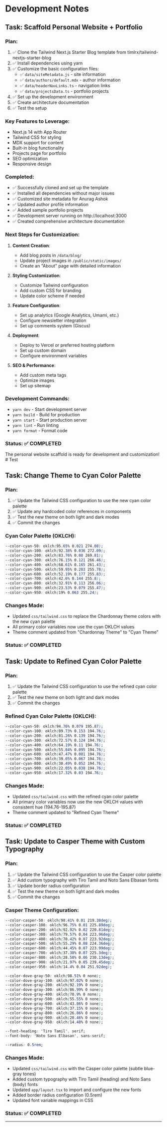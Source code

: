 # Development Notes

## Task: Scaffold Personal Website + Portfolio

### Plan:

1. ✅ Clone the Tailwind Next.js Starter Blog template from timlrx/tailwind-nextjs-starter-blog
2. ✅ Install dependencies using yarn
3. ✅ Customize the basic configuration files:
   - ✅ `data/siteMetadata.js` - site information
   - ✅ `data/authors/default.mdx` - author information
   - ✅ `data/headerNavLinks.ts` - navigation links
   - ✅ `data/projectsData.ts` - portfolio projects
4. ✅ Set up the development environment
5. ✅ Create architecture documentation
6. ✅ Test the setup

### Key Features to Leverage:

- Next.js 14 with App Router
- Tailwind CSS for styling
- MDX support for content
- Built-in blog functionality
- Projects page for portfolio
- SEO optimization
- Responsive design

### Completed:

- ✅ Successfully cloned and set up the template
- ✅ Installed all dependencies without major issues
- ✅ Customized site metadata for Anurag Ashok
- ✅ Updated author profile information
- ✅ Added sample portfolio projects
- ✅ Development server running on http://localhost:3000
- ✅ Created comprehensive architecture documentation

### Next Steps for Customization:

1. **Content Creation**:

   - Add blog posts in `/data/blog/`
   - Update project images in `/public/static/images/`
   - Create an "About" page with detailed information

2. **Styling Customization**:

   - Customize Tailwind configuration
   - Add custom CSS for branding
   - Update color scheme if needed

3. **Feature Configuration**:

   - Set up analytics (Google Analytics, Umami, etc.)
   - Configure newsletter integration
   - Set up comments system (Giscus)

4. **Deployment**:

   - Deploy to Vercel or preferred hosting platform
   - Set up custom domain
   - Configure environment variables

5. **SEO & Performance**:
   - Add custom meta tags
   - Optimize images
   - Set up sitemap

### Development Commands:

- `yarn dev` - Start development server
- `yarn build` - Build for production
- `yarn start` - Start production server
- `yarn lint` - Run linting
- `yarn format` - Format code

### Status: ✅ COMPLETED

The personal website scaffold is ready for development and customization! # Test

## Task: Change Theme to Cyan Color Palette

### Plan:

1. ✅ Update the Tailwind CSS configuration to use the new cyan color palette
2. ✅ Update any hardcoded color references in components
3. ✅ Test the new theme on both light and dark modes
4. ✅ Commit the changes

### Cyan Color Palette (OKLCH):

```css
--color-cyan-50: oklch(95.65% 0.021 274.08);
--color-cyan-100: oklch(92.38% 0.036 272.09);
--color-cyan-200: oklch(83.76% 0.08 269.81);
--color-cyan-300: oklch(76.15% 0.121 266.46);
--color-cyan-400: oklch(68.61% 0.165 261.43);
--color-cyan-500: oklch(59.95% 0.203 255.78);
--color-cyan-600: oklch(52.19% 0.177 255.83);
--color-cyan-700: oklch(42.6% 0.144 255.8);
--color-cyan-800: oklch(32.91% 0.113 256.06);
--color-cyan-900: oklch(23.53% 0.079 255.47);
--color-cyan-950: oklch(19% 0.063 255.24);
```

### Changes Made:

- Updated `css/tailwind.css` to replace the Chardonnay theme colors with the new cyan palette
- All primary color variables now use the cyan OKLCH values
- Theme comment updated from "Chardonnay Theme" to "Cyan Theme"

### Status: ✅ COMPLETED

## Task: Update to Refined Cyan Color Palette

### Plan:

1. ✅ Update the Tailwind CSS configuration to use the refined cyan color palette
2. ✅ Test the new theme on both light and dark modes
3. ✅ Commit the changes

### Refined Cyan Color Palette (OKLCH):

```css
--color-cyan-50: oklch(94.76% 0.079 195.87);
--color-cyan-100: oklch(89.73% 0.153 194.76);
--color-cyan-200: oklch(81.26% 0.139 194.76);
--color-cyan-300: oklch(72.57% 0.124 194.76);
--color-cyan-400: oklch(64.19% 0.11 194.76);
--color-cyan-500: oklch(55.84% 0.095 194.76);
--color-cyan-600: oklch(47.47% 0.081 194.76);
--color-cyan-700: oklch(39.05% 0.067 194.76);
--color-cyan-800: oklch(30.49% 0.052 194.76);
--color-cyan-900: oklch(22.05% 0.038 194.76);
--color-cyan-950: oklch(17.32% 0.03 194.76);
```

### Changes Made:

- Updated `css/tailwind.css` with the refined cyan color palette
- All primary color variables now use the new OKLCH values with consistent hue (194.76-195.87)
- Theme comment updated to "Refined Cyan Theme"

### Status: ✅ COMPLETED

## Task: Update to Casper Theme with Custom Typography

### Plan:

1. ✅ Update the Tailwind CSS configuration to use the Casper color palette
2. ✅ Add custom typography with Tiro Tamil and Noto Sans Elbasan fonts
3. ✅ Update border radius configuration
4. ✅ Test the new theme on both light and dark modes
5. ✅ Commit the changes

### Casper Theme Configuration:

```css
--color-casper-50: oklch(98.41% 0.01 219.38deg);
--color-casper-100: oklch(96.75% 0.01 225.89deg);
--color-casper-200: oklch(92.92% 0.02 220.81deg);
--color-casper-300: oklch(79.57% 0.04 223.96deg);
--color-casper-400: oklch(70.42% 0.07 223.92deg);
--color-casper-500: oklch(55.29% 0.08 224.36deg);
--color-casper-600: oklch(44.45% 0.07 223.99deg);
--color-casper-700: oklch(37.38% 0.07 225.3deg);
--color-casper-800: oklch(28.58% 0.06 230.13deg);
--color-casper-900: oklch(21.97% 0.05 239.45deg);
--color-casper-950: oklch(14.4% 0.04 251.92deg);

--color-dove-gray-50: oklch(98.51% 0 none);
--color-dove-gray-100: oklch(97.02% 0 none);
--color-dove-gray-200: oklch(92.19% 0 none);
--color-dove-gray-300: oklch(86.99% 0 none);
--color-dove-gray-400: oklch(70.9% 0 none);
--color-dove-gray-500: oklch(55.55% 0 none);
--color-dove-gray-600: oklch(43.86% 0 none);
--color-dove-gray-700: oklch(37.15% 0 none);
--color-dove-gray-800: oklch(26.86% 0 none);
--color-dove-gray-900: oklch(20.46% 0 none);
--color-dove-gray-950: oklch(14.48% 0 none);

--font-heading: 'Tiro Tamil', serif;
--font-body: 'Noto Sans Elbasan', sans-serif;

--radius: 0.5rem;
```

### Changes Made:

- Updated `css/tailwind.css` with the Casper color palette (subtle blue-gray tones)
- Added custom typography with Tiro Tamil (heading) and Noto Sans (body) fonts
- Updated `app/layout.tsx` to import and configure the new fonts
- Added border radius configuration (0.5rem)
- Updated font variable mappings in CSS

### Status: ✅ COMPLETED

---
